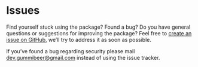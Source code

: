 # Issues

Find yourself stuck using the package? Found a bug? Do you have general questions or suggestions for improving the package? Feel free to [create an issue on GitHub](https://github.com/Astrotomic/laravel-translatable/issues), we’ll try to address it as soon as possible.

If you’ve found a bug regarding security please mail [dev.gummibeer@gmail.com](mailto:dev.gummibeer@gmail.com) instead of using the issue tracker.

